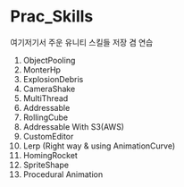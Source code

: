 # Prac_Skills

여기저기서 주운 유니티 스킬들 저장 겸 연습

01. ObjectPooling
02. MonterHp
03. ExplosionDebris
04. CameraShake
05. MultiThread
06. Addressable
07. RollingCube
08. Addressable With S3(AWS)
09. CustomEditor
10. Lerp (Right way & using AnimationCurve)
11. HomingRocket
12. SpriteShape
13. Procedural Animation